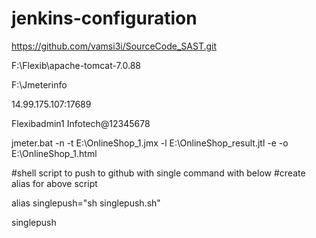 # jenkins-configuration
https://github.com/vamsi3i/SourceCode_SAST.git

F:\Flexib\apache-tomcat-7.0.88

F:\Jmeterinfo

14.99.175.107:17689

Flexibadmin1 Infotech@12345678

jmeter.bat -n -t E:\OnlineShop_1.jmx -l E:\OnlineShop_result.jtl -e -o E:\OnlineShop_1.html

#shell script to push to github with single command with below #create alias for above script

alias singlepush="sh singlepush.sh"

singlepush


